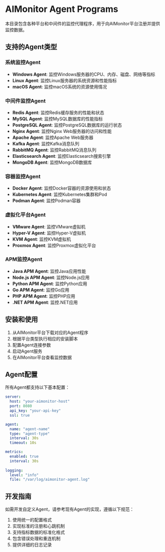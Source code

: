 # AIMonitor Agent Programs

本目录包含各种平台和中间件的监控代理程序，用于向AIMonitor平台注册并提供监控数据。

## 支持的Agent类型

### 系统监控Agent
- **Windows Agent**: 监控Windows服务器的CPU、内存、磁盘、网络等指标
- **Linux Agent**: 监控Linux服务器的系统资源和性能指标
- **macOS Agent**: 监控macOS系统的资源使用情况

### 中间件监控Agent
- **Redis Agent**: 监控Redis缓存服务的性能和状态
- **MySQL Agent**: 监控MySQL数据库的性能指标
- **PostgreSQL Agent**: 监控PostgreSQL数据库的运行状态
- **Nginx Agent**: 监控Nginx Web服务器的访问和性能
- **Apache Agent**: 监控Apache Web服务器
- **Kafka Agent**: 监控Kafka消息队列
- **RabbitMQ Agent**: 监控RabbitMQ消息队列
- **Elasticsearch Agent**: 监控Elasticsearch搜索引擎
- **MongoDB Agent**: 监控MongoDB数据库

### 容器监控Agent
- **Docker Agent**: 监控Docker容器的资源使用和状态
- **Kubernetes Agent**: 监控Kubernetes集群和Pod
- **Podman Agent**: 监控Podman容器

### 虚拟化平台Agent
- **VMware Agent**: 监控VMware虚拟机
- **Hyper-V Agent**: 监控Hyper-V虚拟机
- **KVM Agent**: 监控KVM虚拟机
- **Proxmox Agent**: 监控Proxmox虚拟化平台

### APM监控Agent
- **Java APM Agent**: 监控Java应用性能
- **Node.js APM Agent**: 监控Node.js应用
- **Python APM Agent**: 监控Python应用
- **Go APM Agent**: 监控Go应用
- **PHP APM Agent**: 监控PHP应用
- **.NET APM Agent**: 监控.NET应用

## 安装和使用

1. 从AIMonitor平台下载对应的Agent程序
2. 根据平台类型执行相应的安装脚本
3. 配置Agent连接参数
4. 启动Agent服务
5. 在AIMonitor平台查看监控数据

## Agent配置

所有Agent都支持以下基本配置：

```yaml
server:
  host: "your-aimonitor-host"
  port: 8080
  api_key: "your-api-key"
  ssl: true

agent:
  name: "agent-name"
  type: "agent-type"
  interval: 30s
  timeout: 10s

metrics:
  enabled: true
  interval: 30s
  
logging:
  level: "info"
  file: "/var/log/aimonitor-agent.log"
```

## 开发指南

如需开发自定义Agent，请参考现有Agent的实现，遵循以下规范：

1. 使用统一的配置格式
2. 实现标准的注册和心跳机制
3. 支持指标数据的标准化格式
4. 包含错误处理和重连机制
5. 提供详细的日志记录
